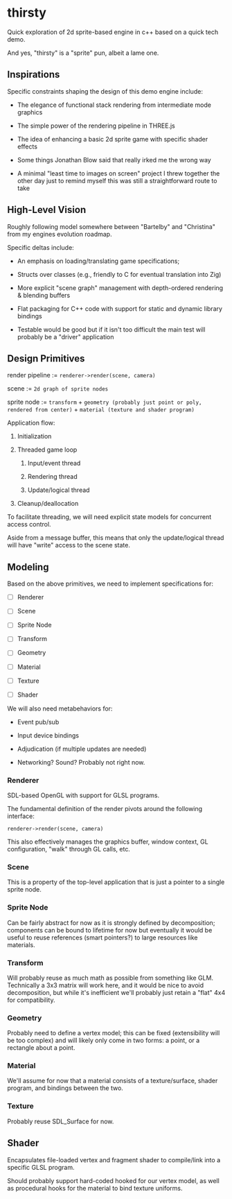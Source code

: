 # thirsty

Quick exploration of 2d sprite-based engine in c++ based on a quick tech demo.

And yes, "thirsty" is a "sprite" pun, albeit a lame one.

## Inspirations

Specific constraints shaping the design of this demo engine include:

* The elegance of functional stack rendering from intermediate mode graphics

* The simple power of the rendering pipeline in THREE.js

* The idea of enhancing a basic 2d sprite game with specific shader effects

* Some things Jonathan Blow said that really irked me the wrong way

* A minimal "least time to images on screen" project I threw together the other day just to remind myself this was still a straightforward route to take

## High-Level Vision

Roughly following model somewhere between "Bartelby" and "Christina" from my engines evolution roadmap.

Specific deltas include:

* An emphasis on loading/translating game specifications; 

* Structs over classes (e.g., friendly to C for eventual translation into Zig)

* More explicit "scene graph" management with depth-ordered rendering & blending buffers

* Flat packaging for C++ code with support for static and dynamic library bindings

* Testable would be good but if it isn't too difficult the main test will probably be a "driver" application

## Design Primitives

render pipeline := `renderer->render(scene, camera)`

scene := `2d graph of sprite nodes`

sprite node := `transform` + `geometry (probably just point or poly, rendered from center)` + `material (texture and shader program)`

Application flow:

1. Initialization

1. Threaded game loop

   1. Input/event thread

   1. Rendering thread

   1. Update/logical thread

1. Cleanup/deallocation

To facilitate threading, we will need explicit state models for concurrent access control.

Aside from a message buffer, this means that only the update/logical thread will have "write" access to the scene state.

## Modeling

Based on the above primitives, we need to implement specifications for:

- [ ] Renderer

- [ ] Scene

- [ ] Sprite Node

- [ ] Transform

- [ ] Geometry

- [ ] Material

- [ ] Texture

- [ ] Shader

We will also need metabehaviors for:

* Event pub/sub

* Input device bindings

* Adjudication (if multiple updates are needed)

* Networking? Sound? Probably not right now.

### Renderer

SDL-based OpenGL with support for GLSL programs.

The fundamental definition of the render pivots around the following interface:

`renderer->render(scene, camera)`

This also effectively manages the graphics buffer, window context, GL configuration, "walk" through GL calls, etc.

### Scene

This is a property of the top-level application that is just a pointer to a single sprite node.

### Sprite Node

Can be fairly abstract for now as it is strongly defined by decomposition; components can be bound to lifetime for now but eventually it would be useful to reuse references (smart pointers?) to large resources like materials.

### Transform

Will probably reuse as much math as possible from something like GLM. Technically a 3x3 matrix will work here, and it would be nice to avoid decomposition, but while it's inefficient we'll probably just retain a "flat" 4x4 for compatibility.

### Geometry

Probably need to define a vertex model; this can be fixed (extensibility will be too complex) and will likely only come in two forms: a point, or a rectangle about a point.

### Material

We'll assume for now that a material consists of a texture/surface, shader program, and bindings between the two.

### Texture

Probably reuse SDL_Surface for now.

## Shader

Encapsulates file-loaded vertex and fragment shader to compile/link into a specific GLSL program.

Should probably support hard-coded hooked for our vertex model, as well as procedural hooks for the material to bind texture uniforms.
